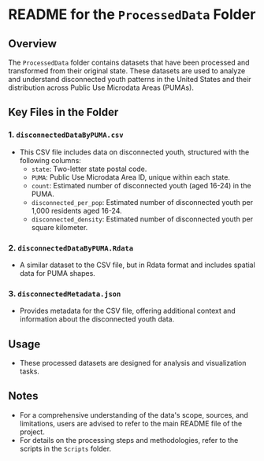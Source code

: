 # README for the `ProcessedData` Folder

## Overview

The `ProcessedData` folder contains datasets that have been processed and transformed from their original state. These datasets are used to analyze and understand disconnected youth patterns in the United States and their distribution across Public Use Microdata Areas (PUMAs).

## Key Files in the Folder

### 1. **`disconnectedDataByPUMA.csv`**
   - This CSV file includes data on disconnected youth, structured with the following columns:
     - `state`: Two-letter state postal code.
     - `PUMA`: Public Use Microdata Area ID, unique within each state.
     - `count`: Estimated number of disconnected youth (aged 16-24) in the PUMA.
     - `disconnected_per_pop`: Estimated number of disconnected youth per 1,000 residents aged 16-24.
     - `disconnected_density`: Estimated number of disconnected youth per square kilometer.

### 2. **`disconnectedDataByPUMA.Rdata`**
   - A similar dataset to the CSV file, but in Rdata format and includes spatial data for PUMA shapes.

### 3. **`disconnectedMetadata.json`**
   - Provides metadata for the CSV file, offering additional context and information about the disconnected youth data.


## Usage

- These processed datasets are designed for analysis and visualization tasks.


## Notes

- For a comprehensive understanding of the data's scope, sources, and limitations, users are advised to refer to the main README file of the project.
- For details on the processing steps and methodologies, refer to the scripts in the `Scripts` folder.
